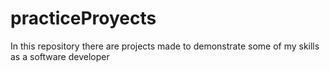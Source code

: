 # practiceProyects
In this repository there are projects made to demonstrate some of my skills as a software developer
